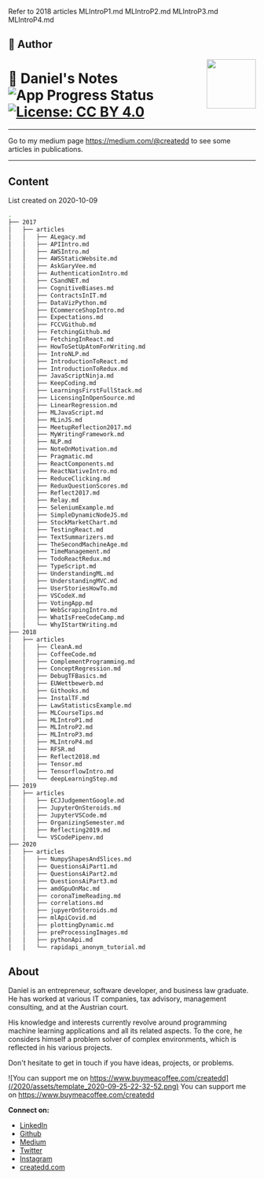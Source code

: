 Refer to 2018 articles 
MLIntroP1.md
MLIntroP2.md
MLIntroP3.md
MLIntroP4.md

## 📝 Author
[<img src="https://avatars1.githubusercontent.com/u/22077628?v=4&s=460" align="right" height="100">](http://createdd.com)


# 📓 Daniel's Notes  ![App Progress Status](https://img.shields.io/badge/Writing%20Status-In%20Progress-0520b7.svg?style=plastic) [![License: CC BY 4.0](https://img.shields.io/badge/License-CC%20BY%204.0-red.svg?colorB=91001a)](http://creativecommons.org/licenses/by/4.0/)

___

Go to my medium page https://medium.com/@createdd to see some articles in publications.

---

## Content

List created on 2020-10-09

```sh
.
├── 2017
│   ├── articles
│   │   ├── ALegacy.md
│   │   ├── APIIntro.md
│   │   ├── AWSIntro.md
│   │   ├── AWSStaticWebsite.md
│   │   ├── AskGaryVee.md
│   │   ├── AuthenticationIntro.md
│   │   ├── CSandNET.md
│   │   ├── CognitiveBiases.md
│   │   ├── ContractsInIT.md
│   │   ├── DataVizPython.md
│   │   ├── ECommerceShopIntro.md
│   │   ├── Expectations.md
│   │   ├── FCCVGithub.md
│   │   ├── FetchingGithub.md
│   │   ├── FetchingInReact.md
│   │   ├── HowToSetUpAtomForWriting.md
│   │   ├── IntroNLP.md
│   │   ├── IntroductionToReact.md
│   │   ├── IntroductionToRedux.md
│   │   ├── JavaScriptNinja.md
│   │   ├── KeepCoding.md
│   │   ├── LearningsFirstFullStack.md
│   │   ├── LicensingInOpenSource.md
│   │   ├── LinearRegression.md
│   │   ├── MLJavaScript.md
│   │   ├── MLinJS.md
│   │   ├── MeetupReflection2017.md
│   │   ├── MyWritingFramework.md
│   │   ├── NLP.md
│   │   ├── NoteOnMotivation.md
│   │   ├── Pragmatic.md
│   │   ├── ReactComponents.md
│   │   ├── ReactNativeIntro.md
│   │   ├── ReduceClicking.md
│   │   ├── ReduxQuestionScores.md
│   │   ├── Reflect2017.md
│   │   ├── Relay.md
│   │   ├── SeleniumExample.md
│   │   ├── SimpleDynamicNodeJS.md
│   │   ├── StockMarketChart.md
│   │   ├── TestingReact.md
│   │   ├── TextSummarizers.md
│   │   ├── TheSecondMachineAge.md
│   │   ├── TimeManagement.md
│   │   ├── TodoReactRedux.md
│   │   ├── TypeScript.md
│   │   ├── UnderstandingML.md
│   │   ├── UnderstandingMVC.md
│   │   ├── UserStoriesHowTo.md
│   │   ├── VSCodeX.md
│   │   ├── VotingApp.md
│   │   ├── WebScrapingIntro.md
│   │   ├── WhatIsFreeCodeCamp.md
│   │   └── WhyIStartWriting.md
├── 2018
│   ├── articles
│   │   ├── CleanA.md
│   │   ├── CoffeeCode.md
│   │   ├── ComplementProgramming.md
│   │   ├── ConceptRegression.md
│   │   ├── DebugTFBasics.md
│   │   ├── EUWettbewerb.md
│   │   ├── Githooks.md
│   │   ├── InstalTF.md
│   │   ├── LawStatisticsExample.md
│   │   ├── MLCourseTips.md
│   │   ├── MLIntroP1.md
│   │   ├── MLIntroP2.md
│   │   ├── MLIntroP3.md
│   │   ├── MLIntroP4.md
│   │   ├── RFSR.md
│   │   ├── Reflect2018.md
│   │   ├── Tensor.md
│   │   ├── TensorflowIntro.md
│   │   └── deepLearningStep.md
├── 2019
│   ├── articles
│   │   ├── ECJJudgementGoogle.md
│   │   ├── JupyterOnSteroids.md
│   │   ├── JupyterVSCode.md
│   │   ├── OrganizingSemester.md
│   │   ├── Reflecting2019.md
│   │   └── VSCodePipenv.md
├── 2020
│   ├── articles
│   │   ├── NumpyShapesAndSlices.md
│   │   ├── QuestionsAiPart1.md
│   │   ├── QuestionsAiPart2.md
│   │   ├── QuestionsAiPart3.md
│   │   ├── amdGpuOnMac.md
│   │   ├── coronaTimeReading.md
│   │   ├── correlations.md
│   │   ├── jupyerOnSteroids.md
│   │   ├── mlApiCovid.md
│   │   ├── plottingDynamic.md
│   │   ├── preProcessingImages.md
│   │   ├── pythonApi.md
│   │   └── rapidapi_anonym_tutorial.md

```

## About

Daniel is an entrepreneur, software developer, and business law graduate. He has worked at various IT companies, tax advisory, management consulting, and at the Austrian court.

His knowledge and interests currently revolve around programming machine learning applications and all its related aspects. To the core, he considers himself a problem solver of complex environments, which is reflected in his various projects.

Don't hesitate to get in touch if you have ideas, projects, or problems.

![You can support me on https://www.buymeacoffee.com/createdd](/2020/assets/template_2020-09-25-22-32-52.png)
You can support me on https://www.buymeacoffee.com/createdd


**Connect on:**
- [LinkedIn](https://www.linkedin.com/in/createdd)
- [Github](https://github.com/Createdd)
- [Medium](https://medium.com/@createdd)
- [Twitter](https://twitter.com/_createdd)
- [Instagram](https://www.instagram.com/create.dd/)
- [createdd.com](https://www.createdd.com/)
